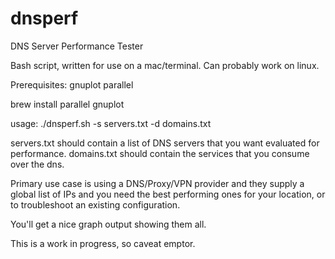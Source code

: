 # dnsperf
DNS Server Performance Tester


Bash script, written for use on a mac/terminal. Can probably work on linux.

Prerequisites:
gnuplot
parallel

brew install parallel gnuplot


usage: ./dnsperf.sh -s servers.txt -d domains.txt

servers.txt should contain a list of DNS servers that you want evaluated for performance.
domains.txt should contain the services that you consume over the dns. 

Primary use case is using a DNS/Proxy/VPN provider and they supply a global list of IPs and you need the best performing ones for your location, or to troubleshoot an existing configuration. 

You'll get a nice graph output showing them all.




This is a work in progress, so caveat emptor.



